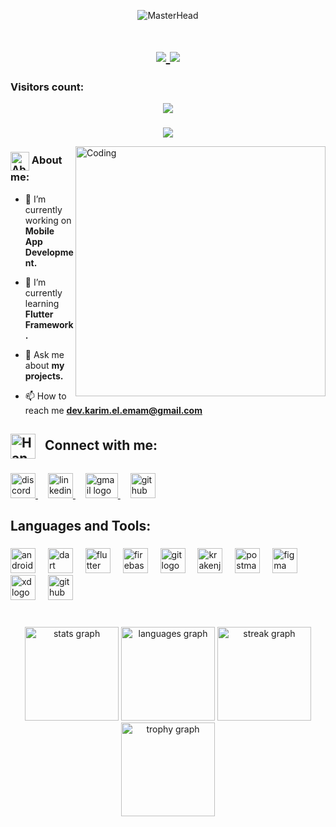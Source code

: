<p align="center">
    <img src="https://miro.medium.com/v2/resize:fit:3200/1*vkfI4nFNheC5v0p7wzDtGg.gif" alt="MasterHead">
</p>

<h1 align="center">
    <a href="https://git.io/typing-svg">
        <img src="https://readme-typing-svg.herokuapp.com/?fonts=Righteous&size=37&center=true&vCenter=true&width=700&height=70&duration=4000&lines=Hi+there,+I'm+Karim+👋+👨‍💻;Mobile+Application+Developer+👨‍💻;Junior+Flutter+Developer+👨‍💻" />
        <img src="https://readme-typing-svg.herokuapp.com/?fonts=Righteous&size=27&center=true&vCenter=true&width=700&height=70&duration=4000&lines=Junior+Flutter+Developer;Software+Engineering+Student;Junior+Flutter+Developer&color=f7515c" />
    </a>
</h1>

<h3 align="left">Visitors count:</h3>

<div align="center">
  <img src="https://profile-counter.glitch.me/KemoEmam/count.svg?"  />
</div>

###
<div align="center">
  <img src="https://user-images.githubusercontent.com/73097560/115834477-dbab4500-a447-11eb-908a-139a6edaec5c.gif"  />
</div>

<p>
    <img align="right" alt="Coding" width="400" src="https://media.licdn.com/dms/image/D5612AQHmfXu03WIBhA/article-cover_image-shrink_720_1280/0/1689012633580?e=2147483647&v=beta&t=tLTJ7NRLZEh7NzJTurK5kVFyZuhqvEo_QRXMfZEilPs">
</p>

<h3 align="left">
    <img src="https://user-images.githubusercontent.com/63050133/156777293-72a6e681-2582-4a9d-ad92-09d1181d47c7.gif" alt="About Me" height="30" style="vertical-align: middle;">
    About me:
</h3>
<!-- About Me with Image -->

- 🔭 I’m currently working on **Mobile App Development.**

- 🌱 I’m currently learning **Flutter Framework.**

- 💬 Ask me about **my projects.**

- 📫 How to reach me **dev.karim.el.emam@gmail.com**
###

<h2 align="left">
    <img src="https://camo.githubusercontent.com/4ccd548e76ac64bd14d316108c5ded2680335b91c7d019c2d5c61b025b897f8c/68747470733a2f2f6d656469612e67697068792e636f6d2f6d656469612f6959384352426451584f444a5343455249722f67697068792e676966" alt="Handshake" height="40" style="vertical-align: middle; margin-right: 10px;">
    Connect with me:
</h2>

###

<div align="left">
  <a href="https://discord.com/users/603023626547101707" target="blank">
    <img src="https://cdn.simpleicons.org/discord/5865F2" height="40" alt="discord logo" />
  </a>
  <img width="12" />
  <a href="https://linkedin.com/in/karim-el-emam" target="blank">
    <img src="https://cdn.simpleicons.org/linkedin/0A66C2" height="40" alt="linkedin logo" />
  </a>
  <img width="12" />
  <a href="mailto:dev.karim.el.emam@gmail.com" target="blank">
    <img src="https://raw.githubusercontent.com/maurodesouza/profile-readme-generator/master/src/assets/icons/social/gmail/default.svg" width="52" height="40" alt="gmail logo" />
  </a>
  <img width="12" />
  <a href="https://github.com/KemoEmam" target="blank">
    <img src="https://cdn.jsdelivr.net/gh/devicons/devicon/icons/github/github-original.svg" height="40" alt="github logo" />
  </a>
</div>

###

<h2 align="left">Languages and Tools:</h2>

###

<div align="left">
  <img src="https://cdn.simpleicons.org/android/3DDC84" height="40" alt="android logo"  />
  <img width="12" />
  <img src="https://cdn.jsdelivr.net/gh/devicons/devicon/icons/dart/dart-original.svg" height="40" alt="dart logo"  />
  <img width="12" />
  <img src="https://cdn.jsdelivr.net/gh/devicons/devicon/icons/flutter/flutter-original.svg" height="40" alt="flutter logo"  />
  <img width="12" />
  <img src="https://cdn.jsdelivr.net/gh/devicons/devicon/icons/firebase/firebase-plain.svg" height="40" alt="firebase logo"  />
  <img width="12" />
  <img src="https://cdn.simpleicons.org/git/F05032" height="40" alt="git logo"  />
  <img width="12" />
  <img src="https://cdn.simpleicons.org/gitkraken/179287" height="40" alt="krakenjs logo"  />
  <img width="12" />
  <img src="https://cdn.simpleicons.org/postman/FF6C37" height="40" alt="postman logo"  />
  <img width="12" />
  <img src="https://cdn.jsdelivr.net/gh/devicons/devicon/icons/figma/figma-original.svg" height="40" alt="figma logo"  />
  <img width="12" />
  <img src="https://skillicons.dev/icons?i=xd" height="40" alt="xd logo"  />
  <img width="12" />
  <img src="https://skillicons.dev/icons?i=github" height="40" alt="github logo"  />
</div>

###
<br clear="both">

<div align="center">
<!--   <img src="https://github-readme-activity-graph.vercel.app/graph?username=KemoEmam&radius=16&theme=react&area=true&order=5&hide_title=false&hide_border=false" height="300" alt="activity-graph graph"  /> -->
  <img src="https://github-readme-stats.vercel.app/api?username=KemoEmam&hide_title=false&hide_rank=false&show_icons=true&include_all_commits=false&count_private=true&disable_animations=false&theme=dracula&locale=en&hide_border=false&order=1" height="150" alt="stats graph"  />
  <img src="https://github-readme-stats.vercel.app/api/top-langs?username=KemoEmam&locale=en&hide_title=false&layout=compact&card_width=320&langs_count=5&theme=dracula&hide_border=false&order=2" height="150" alt="languages graph"  />
  <img src="https://streak-stats.demolab.com?user=KemoEmam&locale=en&mode=daily&theme=dracula&hide_border=false&border_radius=5&order=3" height="150" alt="streak graph"  />
  <img src="https://github-profile-trophy.vercel.app?username=KemoEmam&theme=dracula&column=-1&row=1&margin-w=8&margin-h=8&no-bg=false&no-frame=false&order=4" height="150" alt="trophy graph"  />
</div>
